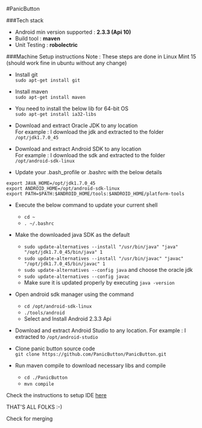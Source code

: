 #PanicButton
  
###Tech stack
 * Android min version supported : **2.3.3 (Api 10)**
 * Build tool : **maven**
 * Unit Testing : **robolectric**

###Machine Setup instructions
Note : These steps are done in Linux Mint 15 (should work fine in ubuntu without any change)

* Install git  
```sudo apt-get install git```
* Install maven  
```sudo apt-get install maven```
* You need to install the below lib for 64-bit OS   
```sudo apt-get install ia32-libs```

* Download and extract Oracle JDK to any location  
  For example : I download the jdk and extracted to the folder ```/opt/jdk1.7.0_45```
* Download and extract Android SDK to any location  
  For example : I download the sdk and extracted to the folder ```/opt/android-sdk-linux```

* Update your .bash_profile or .bashrc  with the below details  
```
export JAVA_HOME=/opt/jdk1.7.0_45  
export ANDROID_HOME=/opt/android-sdk-linux  
export PATH=$PATH:$ANDROID_HOME/tools:$ANDROID_HOME/platform-tools
```
* Execute the below command to update your current shell  
    * ```cd ~```  
    * ```. ~/.bashrc```
* Make the downloaded java SDK as the default  
    * ```sudo update-alternatives --install "/usr/bin/java" "java" "/opt/jdk1.7.0_45/bin/java" 1```
    * ```sudo update-alternatives --install "/usr/bin/javac" "javac" "/opt/jdk1.7.0_45/bin/javac" 1```
    * ```sudo update-alternatives --config java``` and choose the oracle jdk
    * ```sudo update-alternatives --config javac```
    * Make sure it is updated properly by executing ```java -version```
* Open android sdk manager using the command  
    * ```cd /opt/android-sdk-linux```  
    * ```./tools/android```
    * Select and Install Android 2.3.3 Api
* Download and extract Android Studio to any location.
  For example : I extracted to ```/opt/android-studio```

* Clone panic button source code  
  ```git clone https://github.com/PanicButton/PanicButton.git```
* Run maven compile to download necessary libs and compile
    * ```cd ./PanicButton```
    * ```mvn compile```
  
Check the instructions to setup IDE [here](https://github.com/PanicButton/PanicButton/wiki/IDE-Setup-Instructions)

THAT'S ALL FOLKS :-)

Check for merging
